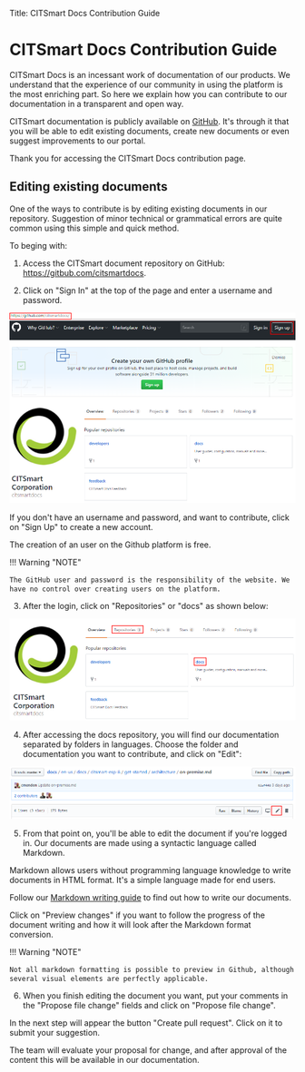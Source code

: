 Title: CITSmart Docs Contribution Guide

# CITSmart Docs Contribution Guide

CITSmart Docs is an incessant work of documentation of our products. We understand that the experience of our community in using the platform is the most enriching part. So here we explain how you can contribute to our documentation in a transparent and open way.

CITSmart documentation is publicly available on [GitHub](https://github.com/citsmartdocs/). It's through it that you will be able to edit existing documents, create new documents or even suggest improvements to our portal.

Thank you for accessing the CITSmart Docs contribution page.

## Editing existing documents

 

One of the ways to contribute is by editing existing documents in our repository. Suggestion of minor technical or grammatical errors are quite common using this simple and quick method.

To beging with:

 

1) Access the CITSmart document repository on GitHub: https://gitbub.com/citsmartdocs.

2) Click on "Sign In" at the top of the page and enter a username and password.

 

![Screenshot](images/contribution-signin.png)

 

 

If you don't have an username and password, and want to contribute, click on "Sign Up" to create a new account.

The creation of an user on the Github platform is free.

 

!!! Warning "NOTE"

 

    The GitHub user and password is the responsibility of the website. We have no control over creating users on the platform.

 

3) After the login, click on "Repositories" or "docs" as shown below:

 

![Screenshot](images/contribution-repositories.png)

 

4) After accessing the docs repository, you will find our documentation separated by folders in languages. Choose the folder and documentation you want to contribute, and click on "Edit":

 

![Screenshot](images/contribution-edit-files.png)

 

5) From that point on, you'll be able to edit the document if you're logged in. Our documents are made using a syntactic language called Markdown.

Markdown allows users without programming language knowledge to write documents in HTML format. It's a simple language made for end users.

Follow our [Markdown writing guide](https://docs-7.citsmart.com/en-us/markdown.html) to find out how to write our documents.

 

Click on "Preview changes" if you want to follow the progress of the document writing and how it will look after the Markdown format conversion.

 

!!! Warning "NOTE"

 

    Not all markdown formatting is possible to preview in Github, although several visual elements are perfectly applicable.

               

6) When you finish editing the document you want, put your comments in the "Propose file change" fields and click on "Propose file change".

In the next step will appear the button "Create pull request". Click on it to submit your suggestion.

 

The team will evaluate your proposal for change, and after approval of the content this will be available in our documentation.

 
